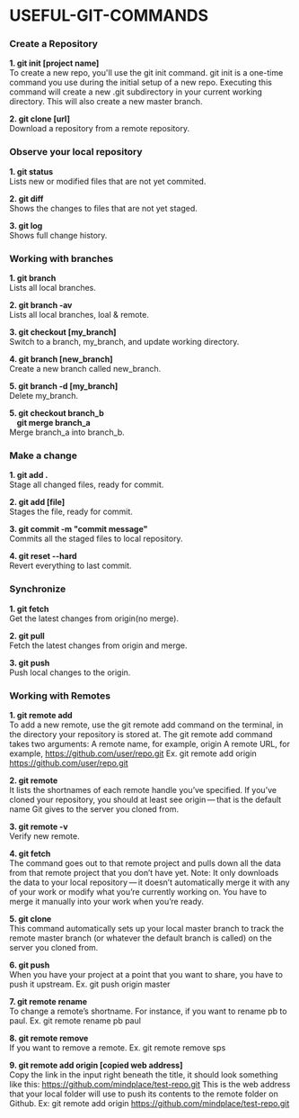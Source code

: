 # USEFUL-GIT-COMMANDS

### **Create a Repository**
**1. git init [project name]**<br />
To create a new repo, you'll use the git init command. git init is a one-time command you use during the initial setup of a new repo. Executing this command will create a new .git subdirectory in your current working directory. This will also create a new master branch.

**2. git clone [url]**<br />
Download a repository from a remote repository.

### **Observe your local repository**
**1. git status**<br />
Lists new or modified files that are not yet commited.

**2. git diff**<br />
Shows the changes to files that are not yet staged.

**3. git log**<br />
Shows full change history.

### **Working with branches**
**1. git branch**<br />
Lists all local branches.

**2. git branch -av**<br />
Lists all local branches, loal & remote.

**3. git checkout [my_branch]**<br />
Switch to a branch, my_branch, and update working directory.

**4. git branch [new_branch]**<br />
Create a new branch called new_branch.

**5. git branch -d [my_branch]**<br />
Delete my_branch.

**5. git checkout branch_b**<br />
**&nbsp; &nbsp; git merge branch_a**<br />
Merge branch_a into branch_b.

### **Make a change**
**1. git add .**<br />
Stage all changed files, ready for commit.

**2. git add [file]**<br />
Stages the file, ready for commit.

**3. git commit -m "commit message"**<br />
Commits all the staged files to local repository.

**4. git reset --hard**<br />
Revert everything to last commit.

### **Synchronize**
**1. git fetch**<br />
Get the latest changes from origin(no merge).

**2. git pull**<br />
Fetch the latest changes from origin and merge.

**3. git push**<br />
Push local changes to the origin.

### **Working with Remotes**
**1. git remote add <remote name> <url>**<br />
To add a new remote, use the git remote add command on the terminal, in the directory your repository is stored at.
The git remote add command takes two arguments:
A remote name, for example, origin
A remote URL, for example, https://github.com/user/repo.git
Ex. git remote add origin https://github.com/user/repo.git

**2. git remote**<br />
It lists the shortnames of each remote handle you’ve specified. If you’ve cloned your repository, you should at least see origin — that is the default name Git gives to the server you cloned from.

**3. git remote -v**<br />
Verify new remote.

**4. git fetch <remote>**<br />
The command goes out to that remote project and pulls down all the data from that remote project that you don’t have yet.
Note: It only downloads the data to your local repository — it doesn’t automatically merge it with any of your work or modify what you’re currently working on. You have to merge it manually into your work when you’re ready.

**5. git clone**<br />
This command automatically sets up your local master branch to track the remote master branch (or whatever the default branch is called) on the server you cloned from.

**6. git push <remote> <branch>**<br />
When you have your project at a point that you want to share, you have to push it upstream.
Ex. git push origin master
  
**7. git remote rename**<br />
To change a remote’s shortname. For instance, if you want to rename pb to paul.
Ex. git remote rename pb paul

**8. git remote remove <remote>**<br />
If you want to remove a remote.
Ex. git remote remove sps

**9. git remote add origin [copied web address]**<br />
Copy the link in the input right beneath the title, it should look something like this: https://github.com/mindplace/test-repo.git This is the web address that your local folder will use to push its contents to the remote folder on Github.
Ex: git remote add origin https://github.com/mindplace/test-repo.git
